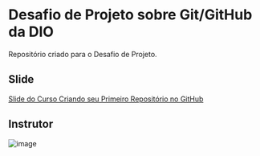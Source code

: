 # Desafio de Projeto sobre Git/GitHub da DIO
Repositório criado para o Desafio de Projeto.

## Slide
[Slide do Curso Criando seu Primeiro Repositório no GitHub](https://drive.google.com/file/d/1IZu0qohv1JOmxjEra1lknDiiStU68bl4/view)

## Instrutor
![image](https://user-images.githubusercontent.com/27815136/133908435-0853f2e1-005d-4eab-b6ea-55ad5b2d0f54.png)
